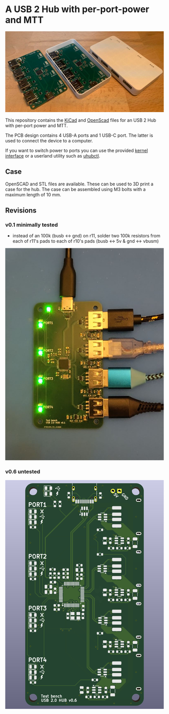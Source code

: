 # A USB 2 Hub with per-port-power and MTT

![Image of a USB 2 Hub](./img/hub_and_case.jpg)

This repository contains the [KiCad](https://www.kicad.org/) and [OpenScad](https://openscad.org/) files for an USB 2 Hub with per-port power and MTT.

The PCB design contains 4 USB-A ports and 1 USB-C port. The latter is used to connect the device to a computer.

If you want to switch power to ports you can use the provided [kernel interface](https://www.kernel.org/doc/html/latest/driver-api/usb/power-management.html#user-interface-for-port-power-control) or a userland utility such as [uhubctl](https://github.com/mvp/uhubctl).

## Case

OpenSCAD and STL files are available. These can be used to 3D print a case for the hub. The case can be assembled using M3 bolts with a maximum length of 10 mm.

## Revisions

### v0.1 minimally tested

* instead of an 100k (busb <-> gnd) on r11, solder two 100k resistors from each of r11's pads
  to each of r10's pads (busb <-> 5v & gnd <-> vbusm)

<img src="img/hub.jpg">

### v0.6 untested

<img src="img/v0.6.png">

